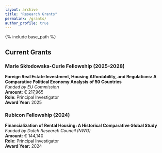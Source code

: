 ```yaml
---
layout: archive
title: "Research Grants"
permalink: /grants/
author_profile: true
---
```


{% include base_path %}

## Current Grants

### Marie Skłodowska-Curie Fellowship (2025-2028)
**Foreign Real Estate Investment, Housing Affordability, and Regulations: A Comparative Political Economy Analysis of 50 Countries**  
*Funded by EU Commission*  
**Amount:** € 217,965  
**Role:** Principal Investigator  
**Award Year:** 2025  


### Rubicon Fellowship (2024)
**Financialization of Rental Housing: A Historical Comparative Global Study**  
*Funded by Dutch Research Council (NWO)*  
**Amount:** € 144,140  
**Role:** Principal Investigator  
**Award Year:** 2024  

